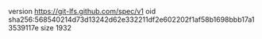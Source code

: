 version https://git-lfs.github.com/spec/v1
oid sha256:568540214d73d13242d62e332211df2e602202f1af58b1698bbb17a13539117e
size 1932
